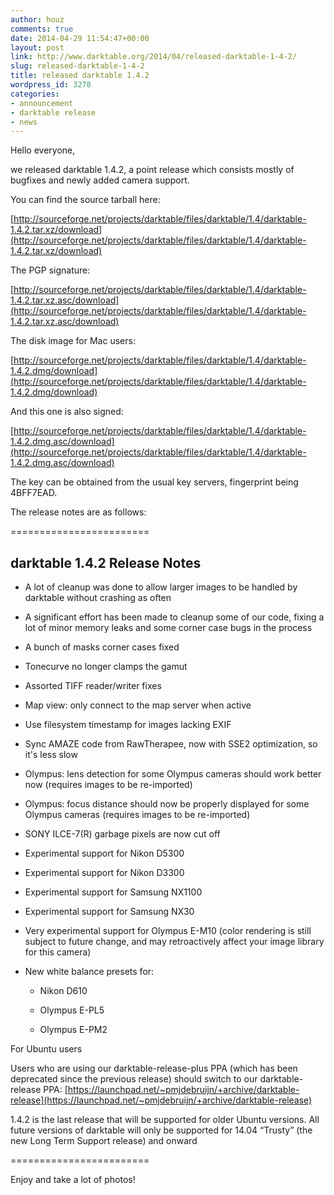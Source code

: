 ```yaml
---
author: houz
comments: true
date: 2014-04-29 11:54:47+00:00
layout: post
link: http://www.darktable.org/2014/04/released-darktable-1-4-2/
slug: released-darktable-1-4-2
title: released darktable 1.4.2
wordpress_id: 3278
categories:
- announcement
- darktable release
- news
---
```


Hello everyone,

we released darktable 1.4.2, a point release which consists mostly of bugfixes and newly added camera support.

You can find the source tarball here:

[http://sourceforge.net/projects/darktable/files/darktable/1.4/darktable-1.4.2.tar.xz/download](http://sourceforge.net/projects/darktable/files/darktable/1.4/darktable-1.4.2.tar.xz/download)

The PGP signature:

[http://sourceforge.net/projects/darktable/files/darktable/1.4/darktable-1.4.2.tar.xz.asc/download](http://sourceforge.net/projects/darktable/files/darktable/1.4/darktable-1.4.2.tar.xz.asc/download)

The disk image for Mac users:

[http://sourceforge.net/projects/darktable/files/darktable/1.4/darktable-1.4.2.dmg/download](http://sourceforge.net/projects/darktable/files/darktable/1.4/darktable-1.4.2.dmg/download)

And this one is also signed:

[http://sourceforge.net/projects/darktable/files/darktable/1.4/darktable-1.4.2.dmg.asc/download](http://sourceforge.net/projects/darktable/files/darktable/1.4/darktable-1.4.2.dmg.asc/download)

The key can be obtained from the usual key servers, fingerprint being 4BFF7EAD.

The release notes are as follows:

========================



## darktable 1.4.2 Release Notes






	
  * A lot of cleanup was done to allow larger images to be handled by darktable
without crashing as often

	
  * A significant effort has been made to cleanup some of our code, fixing a lot of
minor memory leaks and some corner case bugs in the process

	
  * A bunch of masks corner cases fixed

	
  * Tonecurve no longer clamps the gamut

	
  * Assorted TIFF reader/writer fixes

	
  * Map view: only connect to the map server when active

	
  * Use filesystem timestamp for images lacking EXIF

	
  * Sync AMAZE code from RawTherapee, now with SSE2 optimization, so it's less
slow

	
  * Olympus: lens detection for some Olympus cameras should work better now
(requires images to be re-imported)

	
  * Olympus: focus distance should now be properly displayed for some Olympus
cameras (requires images to be re-imported)

	
  * SONY ILCE-7(R) garbage pixels are now cut off

	
  * Experimental support for Nikon D5300

	
  * Experimental support for Nikon D3300

	
  * Experimental support for Samsung NX1100

	
  * Experimental support for Samsung NX30

	
  * Very experimental support for Olympus E-M10 (color rendering is still
subject to future change, and may retroactively affect your image library for
this camera)

	
  * New white balance presets for:

	
    * Nikon D610

	
    * Olympus E-PL5

	
    * Olympus E-PM2





For Ubuntu users

Users who are using our darktable-release-plus PPA (which has been deprecated
since the previous release) should switch to our darktable-release PPA:
[https://launchpad.net/~pmjdebruijn/+archive/darktable-release](https://launchpad.net/~pmjdebruijn/+archive/darktable-release)

1.4.2 is the last release that will be supported for older Ubuntu versions.
All future versions of darktable will only be supported for 14.04 “Trusty”
(the new Long Term Support release) and onward

========================

Enjoy and take a lot of photos!
